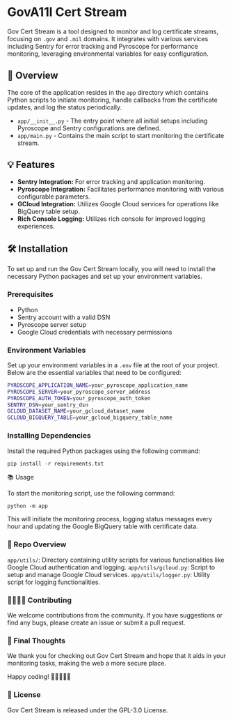 # GovA11l Cert Stream

Gov Cert Stream is a tool designed to monitor and log certificate streams, focusing on `.gov` and `.mil` domains. It integrates with various services including Sentry for error tracking and Pyroscope for performance monitoring, leveraging environmental variables for easy configuration.

## 🎯 Overview

The core of the application resides in the `app` directory which contains Python scripts to initiate monitoring, handle callbacks from the certificate updates, and log the status periodically.

- `app/__init__.py` - The entry point where all initial setups including Pyroscope and Sentry configurations are defined.
- `app/main.py` - Contains the main script to start monitoring the certificate stream.

## 💡 Features

- **Sentry Integration:** For error tracking and application monitoring.
- **Pyroscope Integration:** Facilitates performance monitoring with various configurable parameters.
- **GCloud Integration:** Utilizes Google Cloud services for operations like BigQuery table setup.
- **Rich Console Logging:** Utilizes rich console for improved logging experiences.

## 🛠️ Installation

To set up and run the Gov Cert Stream locally, you will need to install the necessary Python packages and set up your environment variables.

### Prerequisites
- Python
- Sentry account with a valid DSN
- Pyroscope server setup
- Google Cloud credentials with necessary permissions

### Environment Variables

Set up your environment variables in a `.env` file at the root of your project. Below are the essential variables that need to be configured:

```sh
PYROSCOPE_APPLICATION_NAME=your_pyroscope_application_name
PYROSCOPE_SERVER=your_pyroscope_server_address
PYROSCOPE_AUTH_TOKEN=your_pyroscope_auth_token
SENTRY_DSN=your_sentry_dsn
GCLOUD_DATASET_NAME=your_gcloud_dataset_name
GCLOUD_BIGQUERY_TABLE=your_gcloud_bigquery_table_name
```

### Installing Dependencies
Install the required Python packages using the following command:
```python
pip install -r requirements.txt
```


📚 Usage

To start the monitoring script, use the following command:

```
python -m app
```

This will initiate the monitoring process, logging status messages every hour and updating the Google BigQuery table with certificate data.

### 📁 Repo Overview

`app/utils/`: Directory containing utility scripts for various functionalities like Google Cloud authentication and logging.
`app/utils/gcloud.py`: Script to setup and manage Google Cloud services.
`app/utils/logger.py`: Utility script for logging functionalities.

### 👩‍💻👨‍💻 Contributing

We welcome contributions from the community. If you have suggestions or find any bugs, please create an issue or submit a pull request.

### 🎉 Final Thoughts

We thank you for checking out Gov Cert Stream and hope that it aids in your monitoring tasks, making the web a more secure place.

Happy coding! 🎉👩‍💻👨‍💻

### 📄 License

Gov Cert Stream is released under the GPL-3.0 License.
